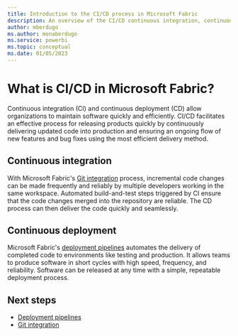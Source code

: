 ```yaml
---
title: Introduction to the CI/CD process in Microsoft Fabric 
description: An overview of the CI/CD continuous integration, continuous deployment process in Microsoft Fabric.
author: mberdugo
ms.author: monaberdugo
ms.service: powerbi
ms.topic: conceptual
ms.date: 01/05/2023
---
```


# What is CI/CD in Microsoft Fabric?

Continuous integration (CI) and continuous deployment (CD) allow organizations to maintain software quickly and efficiently. CI/CD facilitates an effective process for releasing products quickly by continuously delivering updated code into production and ensuring an ongoing flow of new features and bug fixes using the most efficient delivery method.

## Continuous integration

With Microsoft Fabric's [Git integration](./git-integration/git-integration-overview.md) process, incremental code changes can be made frequently and reliably by multiple developers working in the same workspace. Automated build-and-test steps triggered by CI ensure that the code changes merged into the repository are reliable. The CD process can then deliver the code quickly and seamlessly.

## Continuous deployment

Microsoft Fabric's [deployment pipelines](./deployment-pipelines/deployment-pipelines-overview.md) automates the delivery of completed code to environments like testing and production. It allows teams to produce software in short cycles with high speed, frequency, and reliability. Software can be released at any time with a simple, repeatable deployment process.

## Next steps

* [Deployment pipelines](./deployment-pipelines/deployment-pipelines-overview.md)
* [Git integration](./git-integration/git-integration-overview.md)
